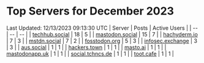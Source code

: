 # Top Servers for December 2023
Last Updated: 12/13/2023 09:13:30 UTC
| Server | Posts | Active Users |
| -- | -- | -- |
| [techhub.social](https://techhub.social/tags/PowerShell) | 18 | 5 |
| [mastodon.social](https://mastodon.social/tags/PowerShell) | 15 | 7 |
| [hachyderm.io](https://hachyderm.io/tags/PowerShell) | 7 | 3 |
| [mstdn.social](https://mstdn.social/tags/PowerShell) | 7 | 2 |
| [fosstodon.org](https://fosstodon.org/tags/PowerShell) | 5 | 3 |
| [infosec.exchange](https://infosec.exchange/tags/PowerShell) | 3 | 3 |
| [aus.social](https://aus.social/tags/PowerShell) | 1 | 1 |
| [hackers.town](https://hackers.town/tags/PowerShell) | 1 | 1 |
| [masto.ai](https://masto.ai/tags/PowerShell) | 1 | 1 |
| [mastodonapp.uk](https://mastodonapp.uk/tags/PowerShell) | 1 | 1 |
| [social.tchncs.de](https://social.tchncs.de/tags/PowerShell) | 1 | 1 |
| [toot.cafe](https://toot.cafe/tags/PowerShell) | 1 | 1 |
